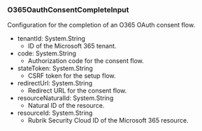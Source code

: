 ### O365OauthConsentCompleteInput
Configuration for the completion of an O365 OAuth consent flow.

- tenantId: System.String
  - ID of the Microsoft 365 tenant.
- code: System.String
  - Authorization code for the consent flow.
- stateToken: System.String
  - CSRF token for the setup flow.
- redirectUrl: System.String
  - Redirect URL for the consent flow.
- resourceNaturalId: System.String
  - Natural ID of the resource.
- resourceId: System.String
  - Rubrik Security Cloud ID of the Microsoft 365 resource.
